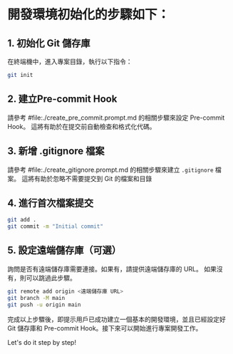 # 開發環境初始化的步驟如下：

## 1. 初始化 Git 儲存庫

在終端機中，進入專案目錄，執行以下指令：

```bash
git init
```

## 2. 建立Pre-commit Hook

請參考 #file:./create_pre_commit.prompt.md 的相關步驟來設定 Pre-commit Hook。
這將有助於在提交前自動檢查和格式化代碼。

## 3. 新增 .gitignore 檔案

請參考 #file:./create_gitignore.prompt.md 的相關步驟來建立 `.gitignore` 檔案。
這將有助於忽略不需要提交到 Git 的檔案和目錄

## 4. 進行首次檔案提交

```bash
git add .
git commit -m "Initial commit"
```

## 5. 設定遠端儲存庫（可選）

詢問是否有遠端儲存庫需要連接。如果有，請提供遠端儲存庫的 URL。
如果沒有，則可以跳過此步驟。

```bash
git remote add origin <遠端儲存庫 URL>
git branch -M main
git push -u origin main
```

完成以上步驟後，即提示用戶已成功建立一個基本的開發環境，並且已經設定好 Git 儲存庫和 Pre-commit Hook。接下來可以開始進行專案開發工作。

Let's do it step by step!